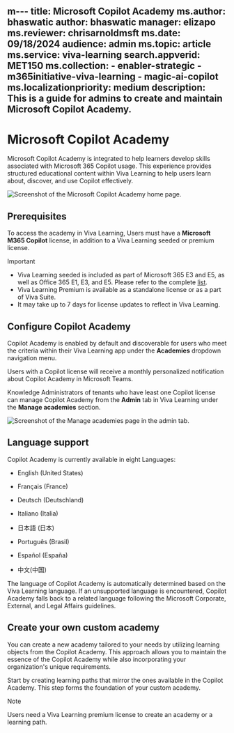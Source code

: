 m---
title: Microsoft Copilot Academy
ms.author: bhaswatic
author: bhaswatic
manager: elizapo
ms.reviewer: chrisarnoldmsft
ms.date: 09/18/2024
audience: admin
ms.topic: article
ms.service: viva-learning
search.appverid: MET150
ms.collection: 
    - enabler-strategic
    - m365initiative-viva-learning
    - magic-ai-copilot
ms.localizationpriority: medium
description: This is a guide for admins to create and maintain Microsoft Copilot Academy. 
---

# Microsoft Copilot Academy 

Microsoft Copilot Academy is integrated to help learners develop skills associated with Microsoft 365 Copilot usage. This experience provides structured educational content within Viva Learning to help users learn about, discover, and use Copilot effectively.  

![Screenshot of the Microsoft Copilot Academy home page.](../media/learning/academy-copilot-home-page.png)

## Prerequisites


To access the academy in Viva Learning, Users must have a **Microsoft M365 Copilot** license, in addition to a Viva Learning seeded or premium license.

> [!IMPORTANT]
> - Viva Learning seeded is included as part of Microsoft 365 E3 and E5, as well as Office 365 E1, E3, and E5. Please refer to the complete [list](https://www.microsoft.com/en-in/microsoft-viva/pricing).
> - Viva Learning Premium is available as a standalone license or as a part of Viva Suite.
> - It may take up to 7 days for license updates to reflect in Viva Learning.

## Configure Copilot Academy

Copilot Academy is enabled by default and discoverable for users who meet the criteria within their Viva Learning app under the **Academies** dropdown navigation menu.

Users with a Copilot license will receive a monthly personalized notification about Copilot Academy in Microsoft Teams.

Knowledge Administrators of tenants who have least one Copilot license can manage Copilot Academy from the **Admin** tab in Viva Learning under the **Manage academies** section.


![Screenshot of the Manage academies page in the admin tab.](../media/learning/academy-copilot-admin.png)

## Language support 

Copilot Academy is currently available in eight Languages: 

- English (United States)

- Français (France)

- Deutsch (Deutschland)

- Italiano (Italia)

- 日本語 (日本)

- Português (Brasil)

- Español (España)

- 中文(中国)

The language of Copilot Academy is automatically determined based on the Viva Learning language. If an unsupported language is encountered, Copilot Academy falls back to a related language following the Microsoft Corporate, External, and Legal Affairs guidelines.

## Create your own custom academy

You can create a new academy tailored to your needs by utilizing learning objects from the Copilot Academy. This approach allows you to maintain the essence of the Copilot Academy while also incorporating your organization's unique requirements.

Start by creating learning paths that mirror the ones available in the Copilot Academy. This step forms the foundation of your custom academy.

> [!NOTE]
> Users need a Viva Learning premium license to create an academy or a learning path.
